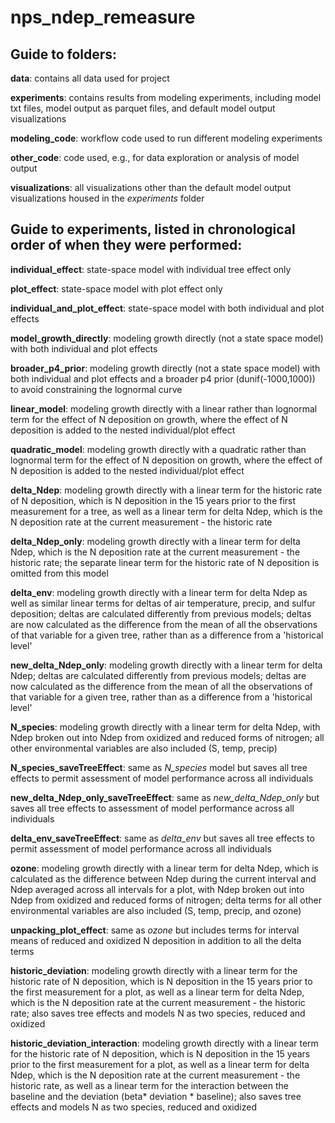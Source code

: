 # nps_ndep_remeasure

## Guide to folders:

**data**: contains all data used for project

**experiments**: contains results from modeling experiments, including model txt files, model output as parquet files, and default model output visualizations

**modeling_code**: workflow code used to run different modeling experiments

**other_code**: code used, e.g., for data exploration or analysis of model output

**visualizations**: all visualizations other than the default model output visualizations housed in the *experiments* folder

## Guide to experiments, listed in chronological order of when they were performed: 

**individual_effect**: state-space model with individual tree effect only

**plot_effect**: state-space model with plot effect only

**individual_and_plot_effect**: state-space model with both individual and plot effects

**model_growth_directly**: modeling growth directly (not a state space model) with both individual and plot effects

**broader_p4_prior**: modeling growth directly (not a state space model) with both individual and plot effects and a broader p4 prior (dunif(-1000,1000)) to avoid constraining the lognormal curve

**linear_model**: modeling growth directly with a linear rather than lognormal term for the effect of N deposition on growth, where the effect of N deposition is added to the nested individual/plot effect

**quadratic_model**: modeling growth directly with a quadratic rather than lognormal term for the effect of N deposition on growth, where the effect of N deposition is added to the nested individual/plot effect 

**delta_Ndep**: modeling growth directly with a linear term for the historic rate of N deposition, which is N deposition in the 15 years prior to the first measurement for a tree, as well as a linear term for delta Ndep, which is the N deposition rate at the current measurement - the historic rate

**delta_Ndep_only**: modeling growth directly with a linear term for delta Ndep, which is the N deposition rate at the current measurement - the historic rate; the separate linear term for the historic rate of N deposition is omitted from this model

**delta_env**: modeling growth directly with a linear term for delta Ndep as well as similar linear terms for deltas of air temperature, precip, and sulfur deposition; deltas are calculated differently from previous models; deltas are now calculated as the difference from the mean of all the observations of that variable for a given tree, rather than as a difference from a 'historical level'

**new_delta_Ndep_only**: modeling growth directly with a linear term for delta Ndep; deltas are calculated differently from previous models; deltas are now calculated as the difference from the mean of all the observations of that variable for a given tree, rather than as a difference from a 'historical level'

**N_species**: modeling growth directly with a linear term for delta Ndep, with Ndep broken out into Ndep from oxidized and reduced forms of nitrogen; all other environmental variables are also included (S, temp, precip)

**N_species_saveTreeEffect**: same as *N_species* model but saves all tree effects
to permit assessment of model performance across all individuals

**new_delta_Ndep_only_saveTreeEffect**: same as *new_delta_Ndep_only* but saves all tree effects to assessment of model performance across all individuals

**delta_env_saveTreeEffect**: same as *delta_env* but saves all tree effects to permit assessment of model performance across all individuals

**ozone**: modeling growth directly with a linear term for delta Ndep, which is calculated as the difference between Ndep during the current interval and Ndep averaged across all intervals for a plot, with Ndep broken out into Ndep from oxidized and reduced forms of nitrogen; delta terms for all other environmental variables are also included (S, temp, precip, and ozone)

**unpacking_plot_effect**: same as *ozone* but includes terms for interval means
of reduced and oxidized N deposition in addition to all the delta terms

**historic_deviation**: modeling growth directly with a linear term for the historic rate of N deposition, which is N deposition in the 15 years prior to the first measurement for a plot, as well as a linear term for delta Ndep, which is the N deposition rate at the current measurement - the historic rate; also saves tree effects and models N as two species, reduced and oxidized

**historic_deviation_interaction**: modeling growth directly with a linear term for the historic rate of N deposition, which is N deposition in the 15 years prior to the first measurement for a plot, as well as a linear term for delta Ndep, which is the N deposition rate at the current measurement - the historic rate, as well as a linear term for the interaction between the baseline and the deviation (beta* deviation * baseline); also saves tree effects and models N as two species, reduced and oxidized


